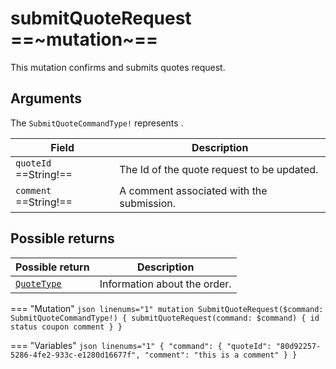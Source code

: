 # submitQuoteRequest ==~mutation~==

This mutation confirms and submits quotes request.

## Arguments

The `SubmitQuoteCommandType!` represents .

| Field                        | Description                                |
| ---------------------------- | -------------------------------------------|
| `quoteId` ==String!==      | The Id of the quote request to be updated. |
| `comment` ==String!==      | A comment associated with the submission.  |

## Possible returns

| Possible return                                          	| Description                    	|
|---------------------------------------------------------	|-------------------------------	|
| [`QuoteType`](../objects/QuoteType.md)                   	|  Information about the order.  	|

=== "Mutation"
    ```json linenums="1"
    mutation SubmitQuoteRequest($command: SubmitQuoteCommandType!) {
      submitQuoteRequest(command: $command) {
        id
        status
        coupon
        comment
      }
    }
    ```

=== "Variables"
    ```json linenums="1"
    {
      "command": {
        "quoteId": "80d92257-5286-4fe2-933c-e1280d16677f",
        "comment": "this is a comment"
      }
    }
    ```
 
